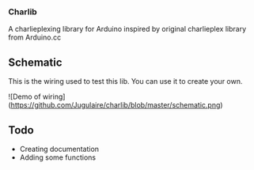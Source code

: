 ### Charlib

A charlieplexing library for Arduino inspired by original charlieplex library from Arduino.cc

## Schematic 

This is the wiring used to test this lib. 
You can use it to create your own.

![Demo of wiring] (https://github.com/Jugulaire/charlib/blob/master/schematic.png)

## Todo

*  Creating documentation
*  Adding some functions 
